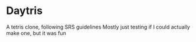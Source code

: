 # Daytris

A tetris clone, following SRS guidelines
Mostly just testing if I could actually make one, but it was fun
